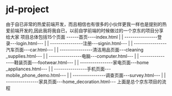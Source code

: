 # jd-project
由于自已非常的热爱前端开发，而且相信也有很多的小伙伴更我一样也是提别的热爱前端开发的,因此我将我自已，以前自学前端的时候做过的一个京东的项目分享给大家
项目总体包括15个页面
------首页----index.html
                |
                |
----------------登录---login.html---
                |
                |
----------------注册---signin.html---
                |
                |
----------------汽车页面---car.html---
                |
                |
----------------清洁用品页面---cleaning _supplies.html---
                |
                |
----------------电脑---computer.html---
                |
                |
----------------鞋装页面---footwear.html---
                |
                |
----------------家电页面---home _appliances.html---
                |
                |
----------------手机页面---mobile_phone_demo.html---
                |
                |
----------------调查页面---survey.html---
                |
                |
----------------家具页面---home_decoration.html---
上面是总个京东项目的流程
        
